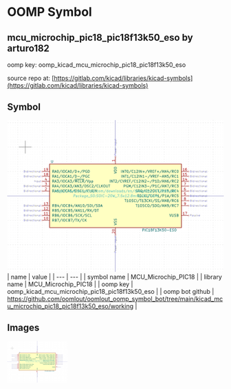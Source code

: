 # OOMP Symbol  
## mcu_microchip_pic18_pic18f13k50_eso  by arturo182  
  
oomp key: oomp_kicad_mcu_microchip_pic18_pic18f13k50_eso  
  
source repo at: [https://gitlab.com/kicad/libraries/kicad-symbols](https://gitlab.com/kicad/libraries/kicad-symbols)  
## Symbol  
  
[![working.png](working_600.png)](working.png)  
| name | value | 
| --- | --- | 
| symbol name | MCU_Microchip_PIC18 | 
| library name | MCU_Microchip_PIC18 | 
| oomp key | oomp_kicad_mcu_microchip_pic18_pic18f13k50_eso | 
| oomp bot github | https://github.com/oomlout/oomlout_oomp_symbol_bot/tree/main/kicad_mcu_microchip_pic18_pic18f13k50_eso/working | 
## Images  
  
[![working.png](working_140.png)](working.png)  
